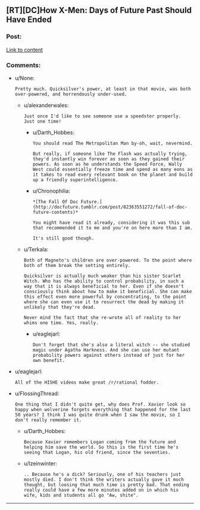 ## [RT][DC]How X-Men: Days of Future Past Should Have Ended

### Post:

[Link to content](https://www.youtube.com/watch?v=uT6YOI6JcRs)

### Comments:

- u/None:
  ```
  Pretty much. Quicksilver's power, at least in that movie, was both over-powered, and horrendously under-used.
  ```

  - u/alexanderwales:
    ```
    Just once I'd like to see someone use a speedster properly. Just one time!
    ```

    - u/Darth_Hobbes:
      ```
      You should read The Metropolitan Man by-oh, wait, nevermind.

      But really, if someone like The Flash was actually trying, they'd instantly win forever as soon as they gained their powers. As soon as he understands the Speed Force, Wally West could essentially freeze time and spend as many eons as it takes to read every relevant book on the planet and build up a friendly superintelligence.
      ```

    - u/Chronophilia:
      ```
      *[The Fall Of Doc Future.](http://docfuture.tumblr.com/post/82363551272/fall-of-doc-future-contents)*

      You might have read it already, considering it was this sub that recommended it to me and you're on here more than I am.

      It's still good though.
      ```

  - u/Terkala:
    ```
    Both of Magneto's children are over-powered. To the point where both of them break the setting entirely.

    Quicksilver is actually much weaker than his sister Scarlet Witch. Who has the ability to control probability, in such a way that it is always beneficial to her. Even if she doesn't consciously think about how to make it beneficial. She can make this effect even more powerful by concentrating, to the point where she can even use it to resurrect the dead by making it unlikely that they're dead.

    Never mind the fact that she re-wrote all of reality to her whims one time. Yes, really.
    ```

    - u/eaglejarl:
      ```
      Don't forget that she's also a literal witch -- she studied magic under Agatha Harkness. And she can use her mutant probability powers against others instead of just for her own benefit.
      ```

- u/eaglejarl:
  ```
  All of the HISHE videos make great /r/rational fodder.
  ```

- u/FlossingThread:
  ```
  One thing that I didn't quite get, why does Prof. Xavier look so happy when wolverine forgets everything that happened for the last 50 years? I think I was quite drunk when I saw the movie, so I don't really remember it.
  ```

  - u/Darth_Hobbes:
    ```
    Because Xavier remembers Logan coming from the future and helping him save the world. So this is the first time he's seeing that Logan, his old friend, since the seventies.
    ```

  - u/Izeinwinter:
    ```
    .. Because he's a dick? Seriously, one of his teachers just mostly died. I don't think the writers actually gave it much thought, but loosing that much time is pretty bad. That ending really could have a few more minutes added on in which his wife, kids and students all go "Aw, shite".
    ```

---

